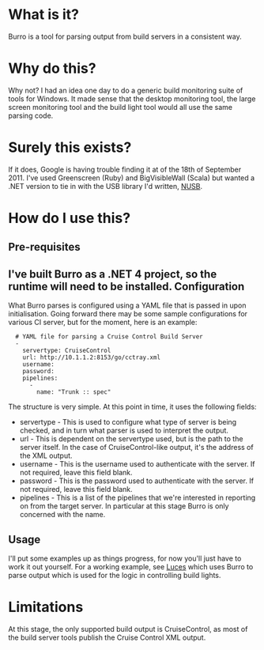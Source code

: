 What is it?
===========
Burro is a tool for parsing output from build servers in a consistent way.

Why do this?
============
Why not?  I had an idea one day to do a generic build monitoring suite of tools for Windows.  It made sense that the desktop monitoring tool, the large screen monitoring tool and the build light tool would all use the same parsing code.

Surely this exists?
===================
If it does, Google is having trouble finding it at of the 18th of September 2011.  I've used Greenscreen (Ruby) and BigVisibleWall (Scala) but wanted a .NET version to tie in with the USB library I'd written, [NUSB](https://github.com/thenathanjones/nusb).

How do I use this?
==================
Pre-requisites
--------------
I've built Burro as a .NET 4 project, so the runtime will need to be installed.
Configuration
-------------
What Burro parses is configured using a YAML file that is passed in upon initialisation.  Going forward there may be some sample configurations for various CI server, but for the moment, here is an example:

      # YAML file for parsing a Cruise Control Build Server
      -
        servertype: CruiseControl
        url: http://10.1.1.2:8153/go/cctray.xml
        username: 
        password: 
        pipelines:
          -
            name: "Trunk :: spec"

The structure is very simple.  At this point in time, it uses the following fields:
* servertype - This is used to configure what type of server is being checked, and in turn what parser is used to interpret the output.
* url - This is dependent on the servertype used, but is the path to the server itself.  In the case of CruiseControl-like output, it's the address of the XML output.
* username - This is the username used to authenticate with the server.  If not required, leave this field blank.
* password - This is the password used to authenticate with the server.  If not required, leave this field blank.
* pipelines - This is a list of the pipelines that we're interested in reporting on from the target server.  In particular at this stage Burro is only concerned with the name.

Usage
-----
I'll put some examples up as things progress, for now you'll just have to work it out yourself.  For a working example, see [Luces](https://github.com/thenathanjones/luces) which uses Burro to parse output which is used for the logic in controlling build lights.

Limitations
===========
At this stage, the only supported build output is CruiseControl, as most of the build server tools publish the Cruise Control XML output.  